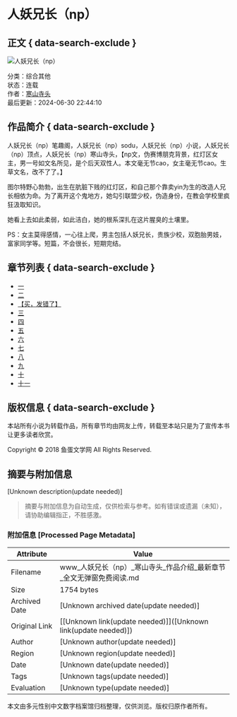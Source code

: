 # 人妖兄长（np）

## 正文 { data-search-exclude }


![人妖兄长（np）](/images/nocover.jpg)

分类：综合其他  
状态：连载  
作者：[寒山寺头](/author/0ciiiq.html)  
最后更新：2024-06-30 22:44:10  

## 作品简介 { data-search-exclude }

人妖兄长（np）笔趣阁，人妖兄长（np）sodu，人妖兄长（np）小说，人妖兄长（np）顶点，人妖兄长（np）寒山寺头，【np文，伪赛博朋克背景，红灯区女主，男一号如文名所见，是个后天双性人。本文毫无节cao，女主毫无节cao。生草文名，改不了了。】

图尔特野心勃勃，出生在肮脏下贱的红灯区，和自己那个靠卖yin为生的改造人兄长相依为命。为了离开这个鬼地方，她勾引联盟少校，伪造身份，在教会学校里疯狂汲取知识。

她看上去如此柔弱，如此洁白，她的根系深扎在这片腥臭的土壤里。

PS：女主莫得感情，一心往上爬，男主包括人妖兄长，贵族少校，双胞胎男妓，富家同学等。短篇，不会很长，短期完结。

## 章节列表 { data-search-exclude }

- [一](/book/fxbiiq/jdziiq.html)
- [二](/book/fxbiiq/ndziiq.html)
- [【买，发错了】](/book/fxbiiq/xdziiq.html)
- [三](/book/fxbiiq/mdziiq.html)
- [四](/book/fxbiiq/tdziiq.html)
- [五](/book/fxbiiq/zdziiq.html)
- [六](/book/fxbiiq/1dziiq.html)
- [七](/book/fxbiiq/cdziiq.html)
- [八](/book/fxbiiq/sdziiq.html)
- [九](/book/fxbiiq/hdziiq.html)
- [十](/book/fxbiiq/4dziiq.html)
- [十一](/book/fxbiiq/9dziiq.html)

## 版权信息 { data-search-exclude }

本站所有小说为转载作品，所有章节均由网友上传，转载至本站只是为了宣传本书让更多读者欣赏。

Copyright © 2018 鱼蛋文学网 All Rights Reserved.
<!-- tcd_original_link https://www.yudan1998.com/book/fxbiiq/ -->


## 摘要与附加信息

<!-- tcd_abstract -->
[Unknown description(update needed)]
<!-- tcd_abstract_end -->

> 摘要与附加信息为自动生成，仅供检索与参考。如有错误或遗漏（未知），请协助编辑指正，不胜感激。

### 附加信息 [Processed Page Metadata]

| Attribute       | Value                                  |
|-----------------|----------------------------------------|
| Filename        | www_人妖兄长（np）_寒山寺头_作品介绍_最新章节_全文无弹窗免费阅读.md                             |
| Size            | 1754 bytes                           |
| Archived Date   | [Unknown archived date(update needed)]                             |
| Original Link   | [[Unknown link(update needed)]]([Unknown link(update needed)])                       |
| Author          | [Unknown author(update needed)]                               |
| Region          | [Unknown region(update needed)]                               |
| Date            | [Unknown date(update needed)]                                 |
| Tags            | [Unknown tags(update needed)]                                 |
| Evaluation            | [Unknown type(update needed)]                                 |
<!-- tcd_table_end -->

本文由多元性别中文数字档案馆归档整理，仅供浏览。版权归原作者所有。
